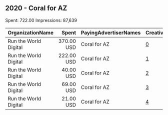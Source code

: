 ## 2020 - Coral for AZ 
Spent: 722.00
Impressions: 87,639

|OrganizationName|Spent|PayingAdvertiserNames|CreativeUrls|Impressions|Genders|AgeBrackets|CountryCodes|BillingAddresses|CandidateBallotInformation|
|:---|---:|:---|:---|---:|:---|:---|:---|:---|:---|
|Run the World Digital|370.00 USD|Coral for AZ|[0](https://www.snap.com/political-ads/asset/68fc62871819f132b1c2fd544362d79ce1bf24199c72cfaf599791cdf73c3da0?mediaType=mp4)|66,526||18+|united states|"1324 Spaight St,Madison,53703,US"|Coral Evans|
|Run the World Digital|222.00 USD|Coral for AZ|[1](https://www.snap.com/political-ads/asset/c7c2fe29bbe88f6b6e23724f87561024d2545163af2be6635f1ae0ad32ef14ee?mediaType=mp4)|11,086||18+|united states|"1324 Spaight St,Madison,53703,US"|Coral Evans|
|Run the World Digital|40.00 USD|Coral for AZ|[2](https://www.snap.com/political-ads/asset/a5d7a42ab4300ee0516888720843bb28c027be0149387573b04ec1185ffa27a9?mediaType=mp4)|5,155||18+|united states|"1324 Spaight St,Madison,53703,US"|Coral Evans|
|Run the World Digital|69.00 USD|Coral for AZ|[3](https://www.snap.com/political-ads/asset/9382018490638a24cdd2fc3c3caaca2f317b2e3b3249a744cf6828b8af447e32?mediaType=mp4)|2,985||18+|united states|"1324 Spaight St,Madison,53703,US"|Coral Evans|
|Run the World Digital|21.00 USD|Coral for AZ|[4](https://www.snap.com/political-ads/asset/c8f7e4183be29c10b9a15fde28b2acb1a28a3bdacc45079f0931a57b33e98580?mediaType=mp4)|1,887||18+|united states|"1324 Spaight St,Madison,53703,US"|Coral Evans|
